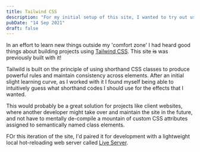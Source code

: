 ```yaml
---
title: Tailwind CSS
description: "For my initial setup of this site, I wanted to try out using Tailwind CSS for the first time. I found it quick to learn and have fun working with!"
pubDate: "14 Sep 2021"
draft: false
---
```


In an effort to learn new things outside my 'comfort zone' I had heard good things about building projects using [Tailwind CSS](https://tailwindcss.com/). This site <strike>is</strike> was previously built with it!

Tailwild is built on the principle of using shorthand CSS classes to produce powerful rules and maintain consistency across elements. After an initial slight learning curve, as I worked with it I found myself being able to intuitively guess what shorthand codes I should use for the effects that I wanted.

This would probably be a great solution for projects like client websites, where another developer might take over and maintain the site in the future, and not have to mentally de-compile a mountain of custom CSS attributes assigned to semantically named class elements.

FOr this iteration of the site, I'd paired it for development with a lightweight local hot-reloading web server called [Live Server](http://tapiov.net/live-server/).